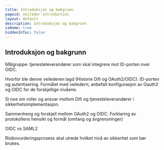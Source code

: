 ```yaml
---
title: Introduksjon og bakgrunn
pageid: veileder-introduction
layout: default
description: Introduksjon og bakgrunn
isHome: true
hiddenInToc: false
---
```


## Introduksjon og bakgrunn

Målgruppe: tjenesteleverandører som skal integrere mot ID-porten over OIDC.
 
Hvorfor ble denne veilederen lagd (Historie Difi og OAuth2/OIDC). ID-porten og autentisering. 
Formålet med veiledern; anbefalt konfigurasjon av Oauth2 og OIDC for de forskjellige nivåene.
 
Si noe om roller og ansvar mellom Difi og tjenesteleverandører i sikkerhetsimplementasjon.
 
Sammenheng og forskjell mellom OAuth2 og OIDC.
Forklaring av protokollens hensikt og formål (omfang og avgrensninger)
 
OIDC vs SAML2
 
Risikovurderingsprosess skal utrede hvilket nivå av sikkerhet som bør brukes. 
